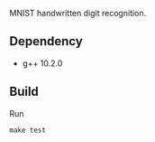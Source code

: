 MNIST handwritten digit recognition.

## Dependency

- g++ 10.2.0

## Build

Run

```console
make test
```
